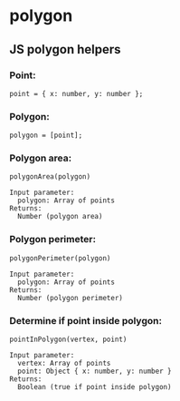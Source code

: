 # polygon
## JS polygon helpers

### Point:
    point = { x: number, y: number };

### Polygon:
    polygon = [point];


### Polygon area:
    polygonArea(polygon)
  
    Input parameter:
      polygon: Array of points
    Returns:
      Number (polygon area)
  


### Polygon perimeter:
    polygonPerimeter(polygon)

    Input parameter:
      polygon: Array of points
    Returns:
      Number (polygon perimeter)



### Determine if point inside polygon:
    pointInPolygon(vertex, point)

    Input parameter:
      vertex: Array of points
      point: Object { x: number, y: number }
    Returns:
      Boolean (true if point inside polygon)

